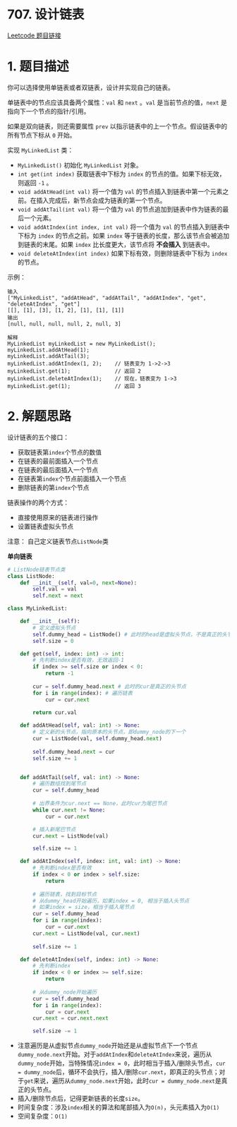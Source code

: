 # 707. 设计链表
[Leetcode 题目链接](https://leetcode.com/problems/design-linked-list/)

# 1. 题目描述
你可以选择使用单链表或者双链表，设计并实现自己的链表。

单链表中的节点应该具备两个属性：`val` 和 `next` 。`val` 是当前节点的值，`next` 是指向下一个节点的指针/引用。

如果是双向链表，则还需要属性 `prev` 以指示链表中的上一个节点。假设链表中的所有节点下标从 `0` 开始。

实现 `MyLinkedList` 类：

* `MyLinkedList()` 初始化 `MyLinkedList` 对象。
* `int get(int index)` 获取链表中下标为 `index` 的节点的值。如果下标无效，则返回 `-1` 。
* `void addAtHead(int val)` 将一个值为 `val` 的节点插入到链表中第一个元素之前。在插入完成后，新节点会成为链表的第一个节点。
* `void addAtTail(int val)` 将一个值为 `val` 的节点追加到链表中作为链表的最后一个元素。
* `void addAtIndex(int index, int val)` 将一个值为 `val` 的节点插入到链表中下标为 `index` 的节点之前。如果 `index` 等于链表的长度，那么该节点会被追加到链表的末尾。如果 `index` 比长度更大，该节点将 **不会插入** 到链表中。
* `void deleteAtIndex(int index)` 如果下标有效，则删除链表中下标为 `index` 的节点。

示例：
```
输入
["MyLinkedList", "addAtHead", "addAtTail", "addAtIndex", "get", "deleteAtIndex", "get"]
[[], [1], [3], [1, 2], [1], [1], [1]]
输出
[null, null, null, null, 2, null, 3]

解释
MyLinkedList myLinkedList = new MyLinkedList();
myLinkedList.addAtHead(1);
myLinkedList.addAtTail(3);
myLinkedList.addAtIndex(1, 2);    // 链表变为 1->2->3
myLinkedList.get(1);              // 返回 2
myLinkedList.deleteAtIndex(1);    // 现在，链表变为 1->3
myLinkedList.get(1);              // 返回 3
```

# 2. 解题思路
设计链表的五个接口：
* 获取链表第`index`个节点的数值
* 在链表的最前面插入一个节点
* 在链表的最后面插入一个节点
* 在链表第`index`个节点前面插入一个节点
* 删除链表的第`index`个节点

链表操作的两个方式：
* 直接使用原来的链表进行操作
* 设置链表虚拟头节点

注意： 自己定义链表节点`ListNode`类

**单向链表**
```Python
# ListNode链表节点类
class ListNode:
    def __init__(self, val=0, next=None):
        self.val = val
        self.next = next

class MyLinkedList:

    def __init__(self):
        # 定义虚拟头节点
        self.dummy_head = ListNode() # 此时的head是虚拟头节点，不是真正的头节点
        self.size = 0

    def get(self, index: int) -> int:
        # 先判断index是否有效，无效返回-1
        if index >= self.size or index < 0:
            return -1
        
        cur = self.dummy_head.next # 此时的cur是真正的头节点
        for i in range(index): # 遍历链表
            cur = cur.next
        
        return cur.val

    def addAtHead(self, val: int) -> None:
        # 定义新的头节点，指向原本的头节点，即dummy_node的下一个
        cur = ListNode(val, self.dummy_head.next)
        
        self.dummy_head.next = cur
        self.size += 1


    def addAtTail(self, val: int) -> None:
        # 遍历数组找到尾节点
        cur = self.dummy_head
        
        # 出界条件为cur.next == None，此时cur为尾巴节点
        while cur.next != None:
            cur = cur.next

        # 插入新尾巴节点
        cur.next = ListNode(val)

        self.size += 1

    def addAtIndex(self, index: int, val: int) -> None:
        # 先判断index是否有效
        if index < 0 or index > self.size:
            return 
        
        # 遍历链表，找到目标节点
        # 从dummy_head开始遍历，如果index = 0, 相当于插入头节点
        # 如果index = size，相当于插入尾节点
        cur = self.dummy_head
        for i in range(index): 
            cur = cur.next
        cur.next = ListNode(val, cur.next)
        
        self.size += 1

    def deleteAtIndex(self, index: int) -> None:
        # 先判断index
        if index < 0 or index >= self.size:
            return
        
        # 从dummy_node开始遍历
        cur = self.dummy_head
        for i in range(index): 
            cur = cur.next
        cur.next = cur.next.next

        self.size -= 1
```
* 注意遍历是从虚拟节点`dummy_node`开始还是从虚拟节点下一个节点`dummy_node.next`开始。对于`addAtIndex`和`deleteAtIndex`来说，遍历从`dummy_node`开始，当特殊情况`index = 0`，此时相当于插入/删除头节点，`cur = dummy_node`后，循环不会执行，插入/删除`cur.next`，即真正的头节点；对于`get`来说，遍历从`dummy_node.next`开始，此时`cur = dummy_node.next`是真正的头节点。
* 插入/删除节点后，记得更新链表的长度`size`。
* 时间复杂度：涉及`index`相关的算法和尾部插入为`O(n)`，头元素插入为`O(1)`
* 空间复杂度：`O(1)`